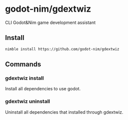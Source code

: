 # godot-nim/gdextwiz

CLI Godot&Nim game development assistant

## Install

```bash
nimble install https://github.com/godot-nim/gdextwiz
```

## Commands

### gdextwiz install

Install all dependencies to use godot.

### gdextwiz uninstall

Uninstall all dependencies that installed through gdextwiz.